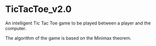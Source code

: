 # TicTacToe_v2.0
An intelligent Tic Tac Toe game to be played between a player and the computer.

The algorithm of the game is based on the Minimax theorem.
